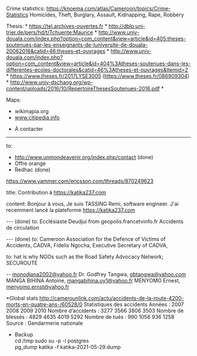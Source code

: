 Crime statistics: https://knoema.com/atlas/Cameroon/topics/Crime-Statistics
	Homicides, Theft, Burglary, Assault, Kidnapping, Rape, Robbery

Thesis:
	* https://tel.archives-ouvertes.fr
	* http://dblp.uni-trier.de/pers/hd/t/Tchuente:Maurice
	* http://www.univ-douala.com/index.php?option=com_content&view=article&id=405:theses-soutenues-par-les-enseignants-de-luniversite-de-douala-20062016&catid=46:theses-et-ouvrages
	* http://www.univ-douala.com/index.php?option=com_content&view=article&id=404%3Atheses-soutenues-dans-les-differentes-ecoles-doctorales&catid=46%3Atheses-et-ouvrages&Itemid=2
	* https://www.theses.fr/2017LYSE3005  (https://www.theses.fr/086909304)
	* http://www.univ-dschang.org/wp-content/uploads/2016/10/RepertoireThesesSoutenues-2016.pdf
	*

Maps:
- wikimapia.org
- www.citipedia.info

* À contacter

---
to:
- http://www.unmondeavenir.org/index.php/contact (done)
- Offre orange
- Redhac (done)

https://www.yammer.com/ericsson.com/threads/870249623

title:
Contribution à https://katika237.com

content:
Bonjour à vous,
Je suis TASSING Remi, software engineer. J'ai recemment lancé la plateforme https://katika237.com


--- (done)
to: Ecclésiaste Deudjui from geopolis.francetvinfo.fr
Accidents de circulation

--- (done)
to: Cameroon Association for the Defence of Victims of Accidents, CADVA,
    Fidelis Ngocha, Executive Secretary of CADVA,

to: hat is why NGOs such as the Road Safety Advocacy Network; SECUROUTE

--
monodjana2002@yahoo.fr
Dr. Godfrey Tangwa, gbtangwa@yahoo.com
MANGA BIHINA Antoine, mangabihina.uy1@yahoo.fr
MENYOMO Ernest, menyomo.ernst@yahoo.fr


*Global stats
http://camerounlink.com/actu/accidents-de-la-route-4200-morts-en-quatre-ans-/60528/0
Statistiques des accidents
Années : 2007 2008 2009 2010
Nombre d’accidents : 3277 3566 3806 3503
Nombre de blessés : 4829 4635 4019 5292
Nombre de tués : 990 1056 936 1258
Source : Gendarmerie nationale  


* Backup  
cd /tmp
sudo su -p -l postgres  
pg_dump katika -f katika-2021-05-29.dump